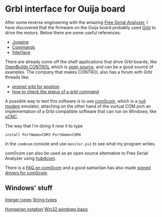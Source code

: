 # Grbl interface for Ouija board

After some reverse engineering with the amazing [Free Serial
Analyzer](https://freeserialanalyzer.com), I have discovered that the firmware
on the Ouija board probably used [Grbl](https://github.com/grbl/grbl) to drive
the motors. Below there are some useful references:

  * [Jogging](https://github.com/gnea/grbl/wiki/Grbl-v1.1-Jogging)
  * [Commands](https://github.com/gnea/grbl/wiki/Grbl-v1.1-Commands)
  * [Interface](https://github.com/gnea/grbl/wiki/Grbl-v1.1-Interface)

There are already some off the shelf applications that drive Grbl boards, like
[OpenBuilds CONTROL](https://openbuildspartstore.com/openbuilds-control/) which
is [open source](https://github.com/OpenBuilds/OpenBuilds-CONTROL), and can be
a good source of examples. The company that makes CONTROL also has a forum with
Grbl threads like:

  * [prompt grbl for position](https://openbuilds.com/threads/14836/)
  * [how to check the status of a grbl
	command](https://openbuilds.com/threads/18417/)

A possible way to test this software is to use
[com0com](https://com0com.sourceforge.net), which is a [null
modem](https://en.wikipedia.org/wiki/Null_modem) emulator, attaching on the
other hand of the vurtual COM port an implementation of a Grbl compatible
software that can run on Windows, like
[uCNC](https://github.com/Paciente8159/uCNC/blob/master/makefiles/virtual/makefile).

The way that I'm doing it now it to type
```
install PortName=COM3 PortName=COM4
```
in the `com0com` console and use `monitor.ps1` to see what my program writes.

com0com can also be used as an open source alternative to Free Serial Analyzer
using [hub4com](https://com0com.sourceforge.net/hub4com/ReadMe.txt).

There is a [FAQ on
com0com](https://www.magsys.co.uk/comcap/onlinehelp/null_modem_emulator_com0com.htm)
and a good samaritan has also made [signed drivers for
com0com](https://pete.akeo.ie/2011/07/com0com-signed-drivers.html).

## Windows' stuff

[Integer types](https://learn.microsoft.com/en-us/windows/win32/learnwin32/windows-coding-conventions)
[String types](https://learn.microsoft.com/en-us/windows/win32/learnwin32/working-with-strings)

[Hungarian notation](https://learn.microsoft.com/en-us/windows/win32/stg/coding-style-conventions)
[Win32 windows basic](https://learn.microsoft.com/en-us/windows/win32/learnwin32/creating-a-window)

